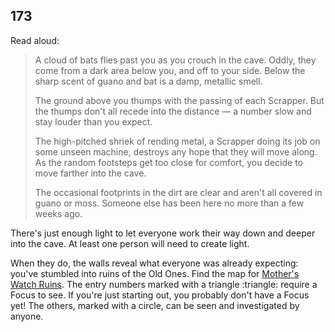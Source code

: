 ## 173

Read aloud:

> A cloud of bats flies past you as you crouch in the cave.
> Oddly, they come from a dark area below you, and off to your side.
> Below the sharp scent of guano and bat is a damp, metallic smell.
>
> The ground above you thumps with the passing of each Scrapper.
> But the thumps don't all recede into the distance — a number slow and stay louder than you expect.
>
> The high-pitched shriek of rending metal, a Scrapper doing its job on some unseen machine, destroys any hope that they will move along.
> As the random footsteps get too close for comfort, you decide to move farther into the cave.
>
> The occasional footprints in the dirt are clear and aren't all covered in guano or moss.
> Someone else has been here no more than a few weeks ago.

There's just enough light to let everyone work their way down and deeper into the cave.
At least one person will need to create light.

When they do, the walls reveal what everyone was already expecting: you've stumbled into ruins of the Old Ones.
Find the map for [Mother's Watch Ruins](510-mothers-watch-ruins.md).
The entry numbers marked with a triangle :triangle: require a Focus to see.
If you're just starting out, you probably don't have a Focus yet!
The others, marked with a circle, can be seen and investigated by anyone.
